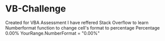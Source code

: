 # VB-Challenge
Created for VBA Assessment
I have reffered Stack Overflow to learn Numberformat function to change cell's format to percentage
Percentage  0.00%
YourRange.NumberFormat = "0.00%"
